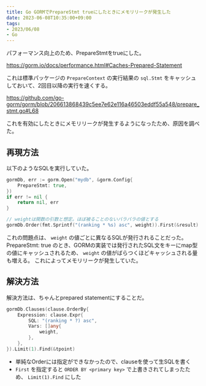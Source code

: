 ```yaml
---
title: Go GORMでPrepareStmt trueにしたときにメモリリークが発生した
date: 2023-06-08T10:35:00+09:00
tags:
- 2023/06/08
- Go
---
```


パフォーマンス向上のため、PrepareStmtをtrueにした。

https://gorm.io/docs/performance.html#Caches-Prepared-Statement

これは標準パッケージの `PrepareContext` の実行結果の `sql.Stmt` をキャッシュしておいて、2回目以降の実行を速くする。

https://github.com/go-gorm/gorm/blob/206613868439c5ee7e62e116a46503eddf55a548/prepare_stmt.go#L68

これを有効にしたときにメモリリークが発生するようになったため、原因を調べた。

## 再現方法

以下のようなSQLを実行していた。

````go
gormDb, err := gorm.Open("mydb", &gorm.Config{
    PrepareStmt: true,
})
if err != nil {
    return nil, err
}

// weightは関数の引数と想定。ほぼ被ることのないバラバラの値とする
gormDb.Order(fmt.Sprintf("(ranking * %s) asc", weight)).First(&result)
````

これの問題点は、 `weight` の値ごとに異なるSQLが発行されることだった。
PrepareStmt: true のとき、GORMの実装では発行されたSQL文をキーにmap型の値にキャッシュされるため、 `weight` の値がばらつくほどキャッシュされる量も増える。
これによってメモリリークが発生していた。

## 解決方法

解決方法は、ちゃんとprepared statementにすることだ。

````go
gormDb.Clauses(clause.OrderBy{
	Expression: clause.Expr{
		SQL: "(ranking * ?) asc",
		Vars: []any{
			weight,
		},
	},
}).Limit(1).Find(&tpoint)
````

* 単純なOrderには指定ができなかったので、clauseを使って生SQLを書く
* `First` を指定すると `ORDER BY <primary key>` で上書きされてしまったため、 `Limit(1).Find` にした
